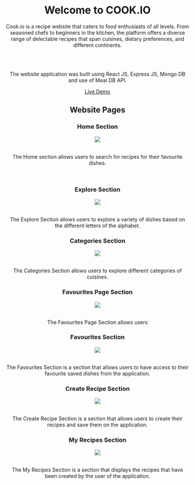 <h1 align="center"> Welcome to COOK.IO </h1>

<div align="center" >
Cook.io is a recipe website that caters to food enthusiasts of all levels. From seasoned chefs to beginners in the kitchen, the platform offers a diverse range of delectable recipes that span cuisines, dietary preferences, and different continents.

  <br><br>
  
The website application was built using React JS, Express JS, Mongo DB and use of Meal DB API.

[Live Demo](https://cook-io-8x99.onrender.com)
</div>

<h2 align="center"> Website Pages </h2>

<div>
  <h3 align="center" >Home Section</h3>

  <div align="center" >
    <img  src="https://i.postimg.cc/65SfxB2m/Cook-io-Home-Page.jpg"> 

  </div>

  <br>
  
  <p align="center" >The Home section allows users to search for recipes for their favourite dishes. </p>
</div>

<br>

<div>
  <h3 align="center" >Explore Section</h3>

  <div align="center" >
    <img  src="https://i.postimg.cc/QtbvfFMP/Cook-io-Explore-Page.jpg"> 

  </div>

  <br>
  
  <p align="center">The Explore Section allows users to explore a variety of dishes based on the different letters of the alphabet.</p>
</div>

<div>
  <h3 align="center" >Categories Section</h3>

  <div align="center" >
    <img  src="https://i.postimg.cc/Fs1wxsXW/Cook-io-Categories-Page.jpg"> 

  </div>

  <br>
  
  <p align="center">The Categories Section allows users to explore different categories of cuisines.</p>
</div>

<div>
  
<h3 align="center" >Favourites Page Section</h3>

  <div align="center">
    <img  src="https://i.postimg.cc/NFRDdVb0/Cook-io-Favourites-Page.jpg"> 

  </div>

  <br> 

  <p align="center" >
    The Favourites Page Section allows users 
  </p>
  
</div>

<div>
  
<h3 align="center" >Favourites Section</h3>

  <div align="center" >
    <img  src="https://i.postimg.cc/NFRDdVb0/Cook-io-Favourites-Page.jpg"> 

  </div>

  <br>
  <p align="center">The Favourites Section is a section that allows users to have access to their favourite saved dishes from the application.</p>
</div>

<h3 align="center" >Create Recipe Section</h3>

  <div align="center" >
    <img  src="https://i.postimg.cc/RVk96nJQ/Cook-io-Create-Page.jpg"> 

  </div>

  <br>
  <p align="center">The Create Recipe Section is a section that allows users to create their recipes and save them on the application.</p>
  
</div>

<h3 align="center" >My Recipes Section</h3>

  <div align="center" >
    <img  src="https://i.postimg.cc/RF2973bB/Cook-io-Recipes-Page.jpg"> 

  </div>

  <br>
  <p align="center">The My Recipes Section is a section that displays the recipes that have been created by the user of the application.</p>
  
</div>

